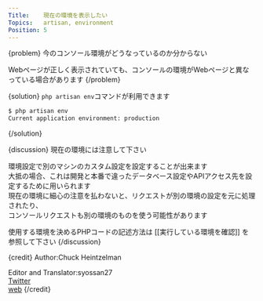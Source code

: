```yaml
---
Title:    現在の環境を表示したい
Topics:   artisan, environment
Position: 5
---
```


{problem}
今のコンソール環境がどうなっているのか分からない

Webページが正しく表示されていても、コンソールの環境がWebページと異なっている場合があります
{/problem}

{solution}
`php artisan env`コマンドが利用できます

```bash
$ php artisan env
Current application environment: production
```
{/solution}

{discussion}
現在の環境には注意して下さい

環境設定で別のマシンのカスタム設定を設定することが出来ます  
大抵の場合、これは開発と本番で違ったデータベース設定やAPIアクセス先を設定するために用いられます  
現在の環境に細心の注意を払わないと、リクエストが別の環境の設定を元に処理されたり、  
コンソールリクエストも別の環境のものを使う可能性があります

使用する環境を決めるPHPコードの記述方法は [[実行している環境を確認]] を参照して下さい
{/discussion}

{credit}
Author:Chuck Heintzelman

Editor and Translator:syossan27  
[Twitter](https://twitter.com/syossan27)  
[web](http://syossan.hateblo.jp)
{/credit}

